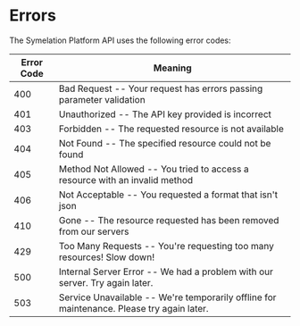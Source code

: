 # Errors

The Symelation Platform API uses the following error codes:

Error Code | Meaning
---------- | -------
400 | Bad Request -- Your request has errors passing parameter validation
401 | Unauthorized -- The API key provided is incorrect
403 | Forbidden -- The requested resource is not available
404 | Not Found -- The specified resource could not be found
405 | Method Not Allowed -- You tried to access a resource with an invalid method
406 | Not Acceptable -- You requested a format that isn't json
410 | Gone -- The resource requested has been removed from our servers
429 | Too Many Requests -- You're requesting too many resources! Slow down!
500 | Internal Server Error -- We had a problem with our server. Try again later.
503 | Service Unavailable -- We're temporarily offline for maintenance. Please try again later.
